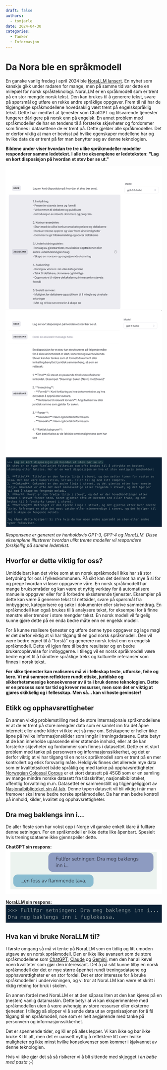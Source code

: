 ```yaml
---
draft: false
authors:
  - tomjarle
date: 2024-04-30
categories:
  - Tanker
  - Informasjon
---
```


# Da Nora ble en språkmodell
En ganske vanlig fredag i april 2024 ble [NoraLLM lansert](https://huggingface.co/norallm). En nyhet som kanskje gikk under radaren for mange, men på samme tid var dette en milepæl for norsk språkteknologi. NoraLLM er en språkmodell som er trent på en stor mengde norsk tekst. Den kan brukes til å generere tekst, svare på spørsmål og utføre en rekke andre språklige oppgaver. Frem til nå har de tilgjengelige språkmodellene hovedsaklig vært trent på engelskspråklig tekst. Dette har medført at tjenester som ChatGPT og tilsvarende tjenester fungerer dårligere på norsk enn på engelsk. En annet problem med språkmodeller de har en tendens til å forsterke skjevheter og fordommer som finnes i datasettene de er trent på. Dette gjelder alle språkmodeller. Det er derfor viktig at man er bevisst på hvilke egenskaper modellene har og hvilke data de er trent på før man benytter seg av denne teknologien.

**Bildene under viser hvordan tre tre ulike språkmodeller modeller responderer samme ledetekst. I alle tre eksemplene er ledeteksten: "Lag en kort disposisjon på hvordan et stev bør se ut."**

![OpenAI om Stev](./images/Artikler/DaNoraBleLLM/Stev_GPT3.png)
![OpenAI om Stev](./images/Artikler/DaNoraBleLLM/Stev_GPT4.png)
![OpenAI om Stev](./images/Artikler/DaNoraBleLLM/Stev_Nora.png)

*Responsene er generert av henholdsvis GPT-3, GPT-4 og NoraLLM.  Disse eksemplene illustrerer hvordan ulikt trente modeller vil respondere forskjellig på samme ledetekst.*

## Hvorfor er dette viktig for oss?
Umiddelbart kan det virke som at en norsk språkmodell ikke har så stor betydning for oss i fylkeskommunen. På sikt kan det derimot ha mye å si for og prege hvordan vi løser oppgavene våre. En norsk språkmodell har mange bruksområder og kan være et nyttig verktøy for å automatisere manuelle oppgaver eller for å forbedre eksisterende tjenester. Eksempler på dette kan være å generere tekst til nettsider, svare på spørsmål fra innbyggere, kategorisere og søke i dokumenter eller skrive sammendrag. En språkmodell kan også brukes til å analysere tekst, for eksempel for å finne mønstre eller trender i store mengder tekst. En norsk modell vil følgelig kunne gjøre dette på en enda bedre måte enn en engelsk modell.

For å kunne realisere tjenester og utføre denne type oppgaver og lage magi er det derfor viktig at vi har tilgang til en god norsk språkmodell. Den vil være bedre egnet til å "forstå" og generere norsk tekst enn en engelsk språkmodell. Dette vil igjen føre til bedre resultater og en bedre brukeropplevelse for innbyggerne. I tillegg vil en norsk språkmodell være bedre egnet til å håndtere språklige trekk og kulturelle referanser som finnes i norsk tekst.

**Før slike tjenester kan realiseres må vi i felleskap teste, utforske, feile og lære. Vi må sammen reflektere rundt etiske, juridiske og sikkerhetsmessige konsekvenser av å ta i bruk denne teknologien. Dette er en prosess som tar tid og krever ressurser, men som det er viktig at gjøres skikkelig og i fellesskap. Men så... kan vi høste gevinster!**

## Etikk og opphavsrettigheter
En annen viktig problemstilling med de store internasjonale språkmodellene er at de er trent på store mengder data som er samlet inn fra det åpne internett eller andre kilder vi ikke vet så mye om. Selskapene er heller ikke åpne på hvilke informasjonskilder som inngår i treningsdataene. Dette betyr at de kan inneholde upassende eller støtende innhold, eller at de kan forsterke skjevheter og fordommer som finnes i datasettet. Dette er et stort problem med tanke på personvern og informasjonssikkerhet, og det er derfor viktig at vi har tilgang til en norsk språkmodell som er trent på en mer kontrollert og etisk forsvarlig måte. Heldigvis finnes det allerede mye data som er kvalitetssikret både språklig og med tanke på opphavsrettigheter. [Norwegian Colossal Corpus](https://ai.nb.no/datasets/) er et stort datasett på 45GB som er en samling av mange mindre norske datasett fra tidsskrifter, nasjonalbiblioteket, offentlig forvaltning m.m. Datasettet er sammenstillt og tilgjengeliggjort av [Nasjonalbiblioteket sin AI-lab](https://ai.nb.no/). Denne typen datasett vil bli viktig i når man fremover skal trene bedre norske språkmodeller. Da har man bedre kontroll på innhold, kilder, kvalitet og opphavsrettigheter.

## Dra meg baklengs inn i...
De aller fleste som har vokst opp i Norge vil ganske enkelt klare å fullføre denne setningen. For en språkmodell er ikke dette like åpenbart. Spesielt hvis treningsdataene ikke gjennspeiler dette.

**ChatGPT sin respons:**
![Fuglekassa](./images/Artikler/DaNoraBleLLM/ChatVTFK_Fuglekassa.png)

**NoraLLM sin respons:**
![Fuglekassa](./images/Artikler/DaNoraBleLLM/Nora_Fuglekassa.png)

## Hva kan vi bruke NoraLLM til?
I første omgang så må vi tenke på NoraLLM som en tidlig og litt umoden utgave av en norsk språkmodell. Den er ikke like avansert som de store språkmodellene som [ChatGPT](https://openai.com/chatgpt), [Claude](https://www.anthropic.com/claude) og [Gemini](https://deepmind.google/technologies/gemini/#introduction), men den har allikevel noen kvaliteter som gjør den interessant. Det å på sikt kunne tilby en norsk språkmodell der det er mye større åpenhet rundt treningsdataene og opphavsrettigheter er en stor fordel. Det er stor interesse for å bruke språkmodeller i undervisningen, og vi tror at NoraLLM kan være et skritt i riktig retning for bruk i skolen.

En annen fordel med NoraLLM er at den såpass liten at den kan kjøres på en (nesten) vanlig datamaskin. Dette betyr at vi kan eksperimentere med språkmodellen uten å være avhengig av store ressurser eller eksterne tjenester. I tillegg så slipper vi å sende data ut av organisasjonen for å få tilgang til en språkmodell, noe som er helt avgjørende med tanke på personvern og informasjonssikkerhet.

Det er spennende tider, og KI er på alles lepper. Vi kan ikke og bør ikke bruke KI til alt, men det er uansett nyttig å reflektere litt over hvilke muligheter og ikke minst hvilke konsekvenser som kommer i kjølvannet av denne teknologien.

Hvis vi ikke gjør det så så risikerer vi å bli sittende med skjegget i _en bøtte med pasta_ ;-)

